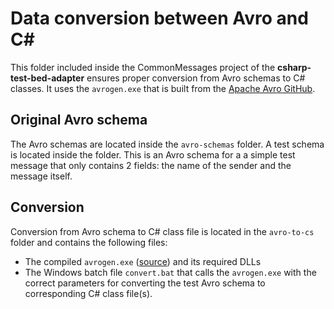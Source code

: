# Data conversion between Avro and C#

This folder included inside the CommonMessages project of the **csharp-test-bed-adapter** ensures proper conversion from Avro schemas to C# classes. It uses the `avrogen.exe` that is built from the [Apache Avro GitHub](https://github.com/apache/avro).

## Original Avro schema

The Avro schemas are located inside the `avro-schemas` folder. A test schema is located inside the folder. This is an Avro schema for a a simple test message that only contains 2 fields: the name of the sender and the message itself.

## Conversion

Conversion from Avro schema to C# class file is located in the `avro-to-cs` folder and contains the following files:

* The compiled `avrogen.exe` ([source](https://github.com/apache/avro/tree/master/lang/csharp/src/apache/codegen)) and its required DLLs
* The Windows batch file `convert.bat` that calls the `avrogen.exe` with the correct parameters for converting the test Avro schema to corresponding C# class file(s).